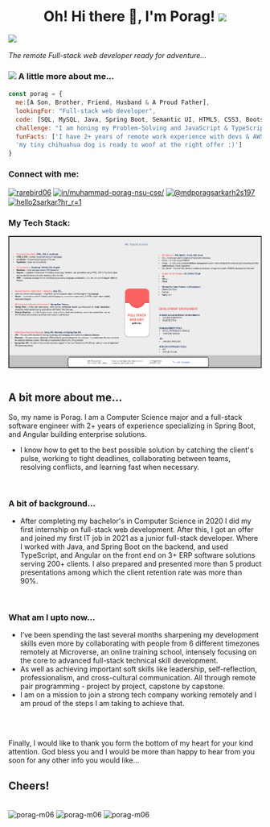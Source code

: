 <h1 align="center">Oh! Hi there 👋, I'm Porag! <img src="https://media.giphy.com/media/26Fxy3Iz1ari8oytO/giphy.gif" width="70"></h1>
<img src="https://media.giphy.com/media/XGma2iRIHTKkwqRkFl/giphy.gif" width="50"></p>
<p><em>The remote Full-stack web developer ready for adventure...</em>
  
### <img src="https://media.giphy.com/media/kbVuid1Ak3uEHJUMVO/giphy.gif" width="50"> A little more about me...  
```javascript
const porag = {
  me:[A Son, Brother, Friend, Husband & A Proud Father],
  lookingFor: "Full-stack web developer",
  code: [SQL, MySQL, Java, Spring Boot, Semantic UI, HTML5, CSS3, Bootstarp5, JavaScript, TypeScript, Angular],
  challenge: "I am honing my Problem-Solving and JavaScript & TypeScript skills",
  funFacts: ['I have 2+ years of remote work experience with devs & AWS certified cloud practitioner', 
  'my tiny chihuahua dog is ready to woof at the right offer :)']
}
```

<!--
**porag-m06/porag-m06** is a ✨ _special_ ✨ repository because its `README.md` (this file) appears on your GitHub profile.

Here are some ideas to get you started:

- 🔭 I’m currently working on ...
- 🌱 I’m currently learning ...
- 👯 I’m looking to collaborate on ...
- 🤔 I’m looking for help with ...
- 💬 Ask me about ...
- 📫 How to reach me: ...
- 😄 Pronouns: ...
- ⚡ Fun fact: ...
-->
<h3 align="left">Connect with me:</h3>
<p align="left">
<a href="https://twitter.com/rarebird06" target="blank"><img align="center" src="https://raw.githubusercontent.com/rahuldkjain/github-profile-readme-generator/master/src/images/icons/Social/twitter.svg" alt="rarebird06" height="30" width="40" /></a> <a href="https://www.linkedin.com/in/muhammad-porag-nsu-cse/" target="blank"><img align="center" src="https://raw.githubusercontent.com/rahuldkjain/github-profile-readme-generator/master/src/images/icons/Social/linked-in-alt.svg" alt="in/muhammad-porag-nsu-cse/" height="30" width="40" /></a>
<a href="https://www.youtube.com/@mdporagsarkarh2s197/videos" target="blank"><img align="center" src="https://raw.githubusercontent.com/rahuldkjain/github-profile-readme-generator/master/src/images/icons/Social/youtube.svg" alt="@mdporagsarkarh2s197" height="30" width="40" /></a>
<a href="https://www.hackerrank.com/hello2sarkar?hr_r=1" target="blank"><img align="center" src="https://raw.githubusercontent.com/rahuldkjain/github-profile-readme-generator/master/src/images/icons/Social/hackerrank.svg" alt="hello2sarkar?hr_r=1" height="30" width="40" /></a>
</p>

<h3 align="left">My Tech Stack: </h3>
<img align="center" src="https://github.com/porag-m06/porag-m06/blob/main/Md.%20Porag%20Sarkar%20-%20Tech%20Stack%20.png" alt="Md. Porag Sarkar - Technology Stack" height="auto" width="auto" /> <br><br>

##  A bit more about me...
So, my name is Porag. I am a Computer Science major and a full-stack software engineer with 2+ years of experience specializing in Spring Boot, and Angular building enterprise solutions.
- I know how to get to the best possible solution by catching the client's pulse, working to tight deadlines, collaborating between teams, resolving conflicts, and learning fast when necessary.

<br>

### A bit of background...
- After completing my bachelor's in Computer Science in 2020 I did my first internship on full-stack web development. After this, I got an offer and joined my first IT job in 2021 as a junior full-stack developer. Where I worked with Java, and Spring Boot on the backend, and used TypeScript, and Angular on the front end on 3+ ERP software solutions serving 200+ clients. I also prepared and presented more than 5 product presentations among which the client retention rate was more than 90%. 

<br>

### What am I upto now...
- I’ve been spending the last several months sharpening my development skills even more by collaborating with people from 6 different timezones remotely at Microverse, an online training school, intensely focusing on the core to advanced full-stack technical skill development. 
- As well as achieving important soft skills like leadership, self-reflection, professionalism, and cross-cultural communication. All through remote pair programming - project by project, capstone by capstone. 
- I am on a mission to join a strong tech company working remotely and I am proud of the steps I am taking to achieve that.

<br> <br>

Finally, I would like to thank you form the bottom of my heart for your kind attention. God bless you and I would be more than happy to hear from you soon for any other info you would like...
## Cheers!

<br>

<img align="center" src="https://github-readme-stats.vercel.app/api/top-langs?username=porag-m06&show_icons=true&locale=en&layout=compact" alt="porag-m06"/>
<img align="center" src="https://github-readme-stats.vercel.app/api?username=porag-m06&show_icons=true&locale=en" alt="porag-m06"/>
<img align="center" src="https://github-readme-streak-stats.herokuapp.com/?user=porag-m06&" alt="porag-m06"/>

